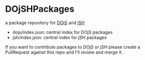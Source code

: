 # DOjSHPackages
a package repository for [DOjS](https://github.com/SuperIlu/DOjS) and [jSH](https://github.com/SuperIlu/jSH)

* dojs/index.json: central index for DOjS packages
* jsh/index.json: central index for jSH packages

If you want to contribute packages to DOjS or jSH please create a PullRequest against this repo and I'll review and merge it.
